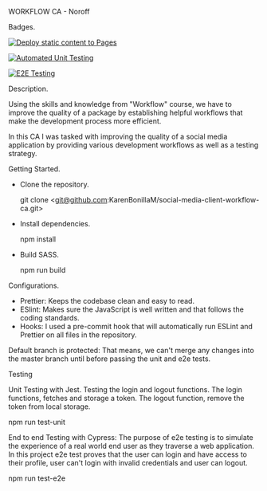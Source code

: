 WORKFLOW CA - Noroff

Badges.

[![Deploy static content to Pages](https://github.com/KarenBonillaM/social-media-client-workflow-ca/actions/workflows/pages.yml/badge.svg)](https://github.com/KarenBonillaM/social-media-client-workflow-ca/actions/workflows/pages.yml)

[![Automated Unit Testing](https://github.com/KarenBonillaM/social-media-client-workflow-ca/actions/workflows/unit-test.yml/badge.svg?branch=workflow)](https://github.com/KarenBonillaM/social-media-client-workflow-ca/actions/workflows/unit-test.yml)

[![E2E Testing](https://github.com/jakotide/social-media-client/actions/workflows/e2e-testing.yml/badge.svg?branch=workflow)](https://github.com/jakotide/social-media-client/actions/workflows/e2e-testing.yml)

Description.

Using the skills and knowledge from "Workflow" course, we have to improve the quality of a package by establishing helpful workflows that make the development process more efficient.

In this CA I was tasked with improving the quality of a social media application by providing various development workflows as well as a testing strategy.

Getting Started.

- Clone the repository.

  git clone <git@github.com:KarenBonillaM/social-media-client-workflow-ca.git>

- Install dependencies.

  npm install

- Build SASS.

  npm run build

Configurations.

- Prettier: Keeps the codebase clean and easy to read.
- ESlint: Makes sure the JavaScript is well written and that follows the coding standards.
- Hooks: I used a pre-commit hook that will automatically run ESLint and Prettier on all files in the repository.

Default branch is protected: That means, we can't merge any changes into the master branch until before passing the unit and e2e tests.

Testing

Unit Testing with Jest.
Testing the login and logout functions. The login functions, fetches and storage a token. The logout function, remove the token from local storage.

npm run test-unit

End to end Testing with Cypress:
The purpose of e2e testing is to simulate the experience of a real world end user as they traverse a web application. In this project e2e test proves that the user can login and have access to their profile, user can't login with invalid credentials and user can logout.

npm run test-e2e
